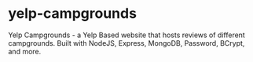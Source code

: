 # yelp-campgrounds
Yelp Campgrounds - a Yelp Based website that hosts reviews of different campgrounds.
Built with NodeJS, Express, MongoDB, Password, BCrypt, and more.
